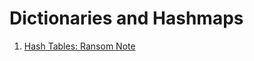 # Dictionaries and Hashmaps
1. [Hash Tables: Ransom Note](https://www.hackerrank.com/challenges/ctci-ransom-note)
